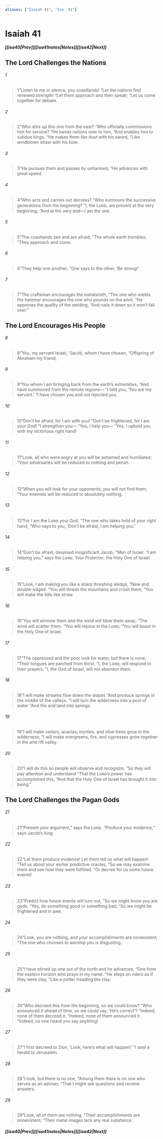 ```yaml
---
aliases: ["Isaiah 41", "Isa. 41"]
---
```

# Isaiah 41
##### <span class=arrow-left></span>[[isa40|Prev]]<span class=navigation-separator></span>[[isa41notes|Notes]]<span class=navigation-separator></span>[[isa42|Next]]<span class=arrow-right></span>
## The Lord Challenges the Nations
###### 1
><span class=verse-first-poetry>1</span><span class=poetry-quote-double>“</span>Listen to me in silence, you coastlands!
><span class=poetry-quote-double>“</span>Let the nations find renewed strength!
><span class=poetry-quote-double>“</span>Let them approach and then speak;
><span class=poetry-quote-double>“</span>Let us come together for debate.
###### 2
><span class=verse-body-poetry>2</span><span class=poetry-quote-double>“</span>Who stirs up this one from the east?
><span class=poetry-quote-double>“</span>Who officially commissions him for service?
><span class=poetry-quote-double>“</span>He hands nations over to him,
><span class=poetry-quote-double>“</span>And enables him to subdue kings.
><span class=poetry-quote-double>“</span>He makes them like dust with his sword,
><span class=poetry-quote-double>“</span>Like windblown straw with his bow.
###### 3
><span class=verse-body-poetry>3</span><span class=poetry-quote-double>“</span>He pursues them and passes by unharmed;
><span class=poetry-quote-double>“</span>He advances with great speed.
###### 4
><span class=verse-body-poetry>4</span><span class=poetry-quote-double>“</span>Who acts and carries out decrees?
><span class=poetry-quote-double>“</span>Who summons the successive generations from the beginning?
><span class=poetry-quote-double>“</span>I, the Lᴏʀᴅ, am present at the very beginning,
><span class=poetry-quote-double>“</span>And at the very end—I am the one.
<div class=paragraph-break></div>

###### 5
><span class=verse-first-poetry>5</span><span class=poetry-quote-double>“</span>The coastlands see and are afraid;
><span class=poetry-quote-double>“</span>The whole earth trembles;
><span class=poetry-quote-double>“</span>They approach and come.
###### 6
><span class=verse-body-poetry>6</span><span class=poetry-quote-double>“</span>They help one another;
><span class=poetry-quote-double>“</span>One says to the other, ‘Be strong!’
###### 7
><span class=verse-body-poetry>7</span><span class=poetry-quote-double>“</span>The craftsman encourages the metalsmith,
><span class=poetry-quote-double>“</span>The one who wields the hammer encourages the one who pounds on the anvil.
><span class=poetry-quote-double>“</span>He approves the quality of the welding,
><span class=poetry-quote-double>“</span>And nails it down so it won’t fall over.”
## The Lord Encourages His People
###### 8
><span class=verse-body-poetry>8</span><span class=poetry-quote-double>“</span>You, my servant Israel,
><span class=poetry-quote-double>“</span>Jacob, whom I have chosen,
><span class=poetry-quote-double>“</span>Offspring of Abraham my friend,
###### 9
><span class=verse-body-poetry>9</span><span class=poetry-quote-double>“</span>You whom I am bringing back from the earth’s extremities,
><span class=poetry-quote-double>“</span>And have summoned from the remote regions—
><span class=poetry-quote-double>“</span>I told you, ‘You are my servant.’
><span class=poetry-quote-double>“</span>I have chosen you and not rejected you.
###### 10
><span class=verse-body-poetry>10</span><span class=poetry-quote-double>“</span>Don’t be afraid, for I am with you!
><span class=poetry-quote-double>“</span>Don’t be frightened, for I am your God!
><span class=poetry-quote-double>“</span>I strengthen you—
><span class=poetry-quote-double>“</span>Yes, I help you—
><span class=poetry-quote-double>“</span>Yes, I uphold you with my victorious right hand!
###### 11
><span class=verse-body-poetry>11</span><span class=poetry-quote-double>“</span>Look, all who were angry at you will be ashamed and humiliated;
><span class=poetry-quote-double>“</span>Your adversaries will be reduced to nothing and perish.
###### 12
><span class=verse-body-poetry>12</span><span class=poetry-quote-double>“</span>When you will look for your opponents, you will not find them;
><span class=poetry-quote-double>“</span>Your enemies will be reduced to absolutely nothing.
###### 13
><span class=verse-body-poetry>13</span><span class=poetry-quote-double>“</span>For I am the Lᴏʀᴅ your God,
><span class=poetry-quote-double>“</span>The one who takes hold of your right hand,
><span class=poetry-quote-double>“</span>Who says to you, ‘Don’t be afraid, I am helping you.’
###### 14
><span class=verse-body-poetry>14</span><span class=poetry-quote-double>“</span>Don’t be afraid, despised insignificant Jacob,
><span class=poetry-quote-double>“</span>Men of Israel.
><span class=poetry-quote-double>“</span>I am helping you,” says the Lᴏʀᴅ,
>Your Protector, the Holy One of Israel.
###### 15
><span class=verse-body-poetry>15</span><span class=poetry-quote-double>“</span>Look, I am making you like a sharp threshing sledge,
><span class=poetry-quote-double>“</span>New and double-edged.
><span class=poetry-quote-double>“</span>You will thresh the mountains and crush them;
><span class=poetry-quote-double>“</span>You will make the hills like straw.
###### 16
><span class=verse-body-poetry>16</span><span class=poetry-quote-double>“</span>You will winnow them and the wind will blow them away;
><span class=poetry-quote-double>“</span>The wind will scatter them.
><span class=poetry-quote-double>“</span>You will rejoice in the Lᴏʀᴅ;
><span class=poetry-quote-double>“</span>You will boast in the Holy One of Israel.
<div class=paragraph-break></div>

###### 17
><span class=verse-first-poetry>17</span><span class=poetry-quote-double>“</span>The oppressed and the poor look for water, but there is none;
><span class=poetry-quote-double>“</span>Their tongues are parched from thirst.
><span class=poetry-quote-double>“</span>I, the Lᴏʀᴅ, will respond to their prayers;
><span class=poetry-quote-double>“</span>I, the God of Israel, will not abandon them.
###### 18
><span class=verse-body-poetry>18</span><span class=poetry-quote-double>“</span>I will make streams flow down the slopes
><span class=poetry-quote-double>“</span>And produce springs in the middle of the valleys.
><span class=poetry-quote-double>“</span>I will turn the wilderness into a pool of water
><span class=poetry-quote-double>“</span>And the arid land into springs.
###### 19
><span class=verse-body-poetry>19</span><span class=poetry-quote-double>“</span>I will make cedars, acacias, myrtles, and olive trees grow in the wilderness;
><span class=poetry-quote-double>“</span>I will make evergreens, firs, and cypresses grow together in the arid rift valley.
###### 20
><span class=verse-body-poetry>20</span><span class=poetry-quote-double>“</span>I will do this so people will observe and recognize,
><span class=poetry-quote-double>“</span>So they will pay attention and understand
><span class=poetry-quote-double>“</span>That the Lᴏʀᴅ’s power has accomplished this,
><span class=poetry-quote-double>“</span>And that the Holy One of Israel has brought it into being.”
## The Lord Challenges the Pagan Gods
###### 21
><span class=verse-first-poetry>21</span><span class=poetry-quote-double>“</span>Present your argument,” says the Lᴏʀᴅ.
><span class=poetry-quote-double>“</span>Produce your evidence,” says Jacob’s king.
###### 22
><span class=verse-body-poetry>22</span><span class=poetry-quote-double>“</span>Let them produce evidence! Let them tell us what will happen!
><span class=poetry-quote-double>“</span>Tell us about your earlier predictive oracles,
><span class=poetry-quote-double>“</span>So we may examine them and see how they were fulfilled.
><span class=poetry-quote-double>“</span>Or decree for us some future events!
###### 23
><span class=verse-body-poetry>23</span><span class=poetry-quote-double>“</span>Predict how future events will turn out,
><span class=poetry-quote-double>“</span>So we might know you are gods.
><span class=poetry-quote-double>“</span>Yes, do something good or something bad,
><span class=poetry-quote-double>“</span>So we might be frightened and in awe.
###### 24
><span class=verse-body-poetry>24</span><span class=poetry-quote-double>“</span>Look, you are nothing, and your accomplishments are nonexistent;
><span class=poetry-quote-double>“</span>The one who chooses to worship you is disgusting.
<div class=paragraph-break></div>

###### 25
><span class=verse-first-poetry>25</span><span class=poetry-quote-double>“</span>I have stirred up one out of the north and he advances,
><span class=poetry-quote-double>“</span>One from the eastern horizon who prays in my name.
><span class=poetry-quote-double>“</span>He steps on rulers as if they were clay,
><span class=poetry-quote-double>“</span>Like a potter treading the clay.
###### 26
><span class=verse-body-poetry>26</span><span class=poetry-quote-double>“</span>Who decreed this from the beginning, so we could know?
><span class=poetry-quote-double>“</span>Who announced it ahead of time, so we could say, ‘He’s correct’?
><span class=poetry-quote-double>“</span>Indeed, none of them decreed it.
><span class=poetry-quote-double>“</span>Indeed, none of them announced it.
><span class=poetry-quote-double>“</span>Indeed, no one heard you say anything!
###### 27
><span class=verse-body-poetry>27</span><span class=poetry-quote-double>“</span>I first decreed to Zion, ‘Look, here’s what will happen!’
><span class=poetry-quote-double>“</span>I sent a herald to Jerusalem.
###### 28
><span class=verse-body-poetry>28</span><span class=poetry-quote-double>“</span>I look, but there is no one,
><span class=poetry-quote-double>“</span>Among them there is no one who serves as an adviser,
><span class=poetry-quote-double>“</span>That I might ask questions and receive answers.
###### 29
><span class=verse-body-poetry>29</span><span class=poetry-quote-double>“</span>Look, all of them are nothing,
><span class=poetry-quote-double>“</span>Their accomplishments are nonexistent;
><span class=poetry-quote-double>“</span>Their metal images lack any real substance.
##### <span class=arrow-left></span>[[isa40|Prev]]<span class=navigation-separator></span>[[isa41notes|Notes]]<span class=navigation-separator></span>[[isa42|Next]]<span class=arrow-right></span>